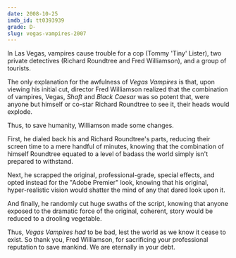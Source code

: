 ```yaml
---
date: 2008-10-25
imdb_id: tt0393939
grade: D-
slug: vegas-vampires-2007
---
```


In Las Vegas, vampires cause trouble for a cop (Tommy 'Tiny' Lister), two private detectives (Richard Roundtree and Fred Williamson), and a group of tourists.

The only explanation for the awfulness of _Vegas Vampires_ is that, upon viewing his initial cut, director Fred Williamson realized that the combination of vampires, Vegas, <span data-imdb-id="tt0067741">_Shaft_</span> and <span data-imdb-id="tt0069792">_Black Caesar_</span> was so potent that, were anyone but himself or co-star Richard Roundtree to see it, their heads would explode.

Thus, to save humanity, Williamson made some changes.

First, he dialed back his and Richard Roundtree's parts, reducing their screen time to a mere handful of minutes, knowing that the combination of himself Roundtree equated to a level of badass the world simply isn't prepared to withstand.

Next, he scrapped the original, professional-grade, special effects, and opted instead for the "Adobe Premier" look, knowing that his original, hyper-realistic vision would shatter the mind of any that dared look upon it.

And finally, he randomly cut huge swaths of the script, knowing that anyone exposed to the dramatic force of the original, coherent, story would be reduced to a drooling vegetable.

Thus, _Vegas Vampires_ _had_ to be bad, lest the world as we know it cease to exist. So thank you, Fred Williamson, for sacrificing your professional reputation to save mankind. We are eternally in your debt.
